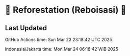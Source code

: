 
# 🌳 Reforestation (Reboisasi) 🌲

## Last Updated

GitHub Actions time: Sun Mar 23 23:18:42 UTC 2025

Indonesia/Jakarta time: Mon Mar 24 06:18:42 WIB 2025
